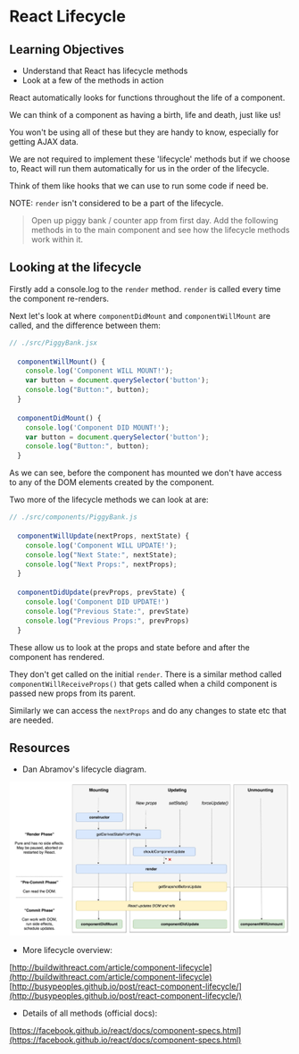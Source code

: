 # React Lifecycle

## Learning Objectives
  - Understand that React has lifecycle methods
  - Look at a few of the methods in action

React automatically looks for functions throughout the life of a component.

We can think of a component as having a birth, life and death, just like us!

You won't be using all of these but they are handy to know, especially for getting AJAX data.

We are not required to implement these 'lifecycle' methods but if we choose to, React will run them automatically for us in the order of the lifecycle.

Think of them like hooks that we can use to run some code if need be.

NOTE: `render` isn't considered to be a part of the lifecycle.

> Open up piggy bank / counter app from first day. Add the following methods in to the main component and see how the lifecycle methods work within it.

## Looking at the lifecycle

Firstly add a console.log to the `render` method. `render` is called every time the component re-renders.

Next let's look at where `componentDidMount` and `componentWillMount` are called, and the difference between them:

```js
// ./src/PiggyBank.jsx

  componentWillMount() {
    console.log('Component WILL MOUNT!');
    var button = document.querySelector('button');
    console.log("Button:", button);
  }

  componentDidMount() {
    console.log('Component DID MOUNT!');
    var button = document.querySelector('button');
    console.log("Button:", button);
  }
```

As we can see, before the component has mounted we don't have access to any of the DOM elements created by the component.

Two more of the lifecycle methods we can look at are:

```js
// ./src/components/PiggyBank.js

  componentWillUpdate(nextProps, nextState) {
    console.log('Component WILL UPDATE!');
    console.log("Next State:", nextState);
    console.log("Next Props:", nextProps);
  }

  componentDidUpdate(prevProps, prevState) {
    console.log('Component DID UPDATE!')
    console.log("Previous State:", prevState)
    console.log("Previous Props:", prevProps)
  }
```

These allow us to look at the props and state before and after the component has rendered.

They don't get called on the initial `render`. There is a similar method called `componentWillReceiveProps()` that gets called when a child component is passed new props from its parent.

Similarly we can access the `nextProps` and do any changes to state etc that are needed.

## Resources

* Dan Abramov's lifecycle diagram.

![images/Abramov_State.jpg](images/Abramov_State.jpg)

* More lifecycle overview:

[http://buildwithreact.com/article/component-lifecycle](http://buildwithreact.com/article/component-lifecycle)
[http://busypeoples.github.io/post/react-component-lifecycle/](http://busypeoples.github.io/post/react-component-lifecycle/)

* Details of all methods (official docs):

[https://facebook.github.io/react/docs/component-specs.html](https://facebook.github.io/react/docs/component-specs.html)

